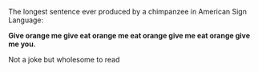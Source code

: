 The longest sentence ever produced by a chimpanzee in American Sign Language:


**Give orange me give eat orange me eat orange give me eat orange give me you.**

Not a joke but wholesome to read
